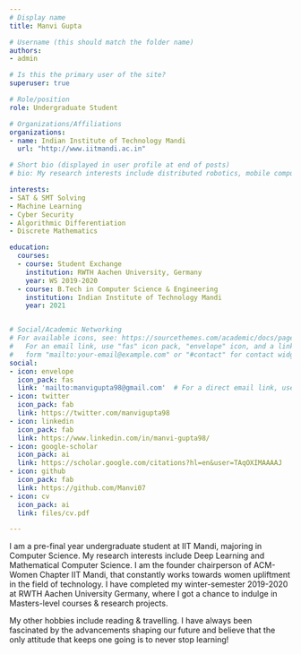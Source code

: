 ```yaml
---
# Display name
title: Manvi Gupta

# Username (this should match the folder name)
authors:
- admin

# Is this the primary user of the site?
superuser: true

# Role/position
role: Undergraduate Student

# Organizations/Affiliations
organizations:
- name: Indian Institute of Technology Mandi
  url: "http://www.iitmandi.ac.in"

# Short bio (displayed in user profile at end of posts)
# bio: My research interests include distributed robotics, mobile computing and programmable matter.

interests:
- SAT & SMT Solving
- Machine Learning
- Cyber Security
- Algorithmic Differentiation
- Discrete Mathematics

education:
  courses:
  - course: Student Exchange
    institution: RWTH Aachen University, Germany
    year: WS 2019-2020
  - course: B.Tech in Computer Science & Engineering
    institution: Indian Institute of Technology Mandi
    year: 2021


# Social/Academic Networking
# For available icons, see: https://sourcethemes.com/academic/docs/page-builder/#icons
#   For an email link, use "fas" icon pack, "envelope" icon, and a link in the
#   form "mailto:your-email@example.com" or "#contact" for contact widget.
social:
- icon: envelope
  icon_pack: fas
  link: 'mailto:manvigupta98@gmail.com'  # For a direct email link, use "mailto:test@example.org".
- icon: twitter
  icon_pack: fab
  link: https://twitter.com/manvigupta98
- icon: linkedin
  icon_pack: fab
  link: https://www.linkedin.com/in/manvi-gupta98/
- icon: google-scholar
  icon_pack: ai
  link: https://scholar.google.com/citations?hl=en&user=TAqOXIMAAAAJ
- icon: github
  icon_pack: fab
  link: https://github.com/Manvi07
- icon: cv
  icon_pack: ai
  link: files/cv.pdf 

---
```

I am a pre-final year undergraduate student at IIT Mandi, majoring in Computer Science. My research interests include Deep Learning and Mathematical Computer Science. I am the founder chairperson of ACM-Women Chapter IIT Mandi, that constantly works towards women upliftment in the field of technology. I have completed my winter-semester 2019-2020 at RWTH Aachen University Germany, where I got a chance to indulge in Masters-level courses & research projects.

My other hobbies include reading & travelling. I have always been fascinated by the advancements shaping our future and believe that the only attitude that keeps one going is to never stop learning!
